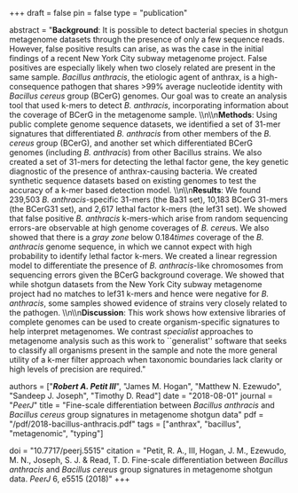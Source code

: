 +++
draft = false
pin = false
type = "publication"

abstract = "**Background**: It is possible to detect bacterial species in shotgun metagenome datasets through the presence of only a few sequence reads. However, false positive results can arise, as was the case in the initial findings of a recent New York City subway metagenome project. False positives are especially likely when two closely related are present in the same sample. *Bacillus anthracis*, the etiologic agent of anthrax, is a high-consequence pathogen that shares >99% average nucleotide identity with *Bacillus cereus* group (BCerG) genomes. Our goal was to create an analysis tool that used k-mers to detect *B. anthracis*, incorporating information about the coverage of BCerG in the metagenome sample. \\\n\\\n**Methods**: Using public complete genome sequence datasets, we identified a set of 31-mer signatures that differentiated *B. anthracis* from other members of the *B. cereus* group (BCerG), and another set which differentiated BCerG genomes (including *B. anthracis*) from other Bacillus strains. We also created a set of 31-mers for detecting the lethal factor gene, the key genetic diagnostic of the presence of anthrax-causing bacteria. We created synthetic sequence datasets based on existing genomes to test the accuracy of a k-mer based detection model. \\\n\\\n**Results**: We found 239,503 *B. anthracis*-specific 31-mers (the Ba31 set), 10,183 BCerG 31-mers (the BCerG31 set), and 2,617 lethal factor k-mers (the lef31 set). We showed that false positive *B. anthracis* k-mers-which arise from random sequencing errors-are observable at high genome coverages of *B. cereu*s. We also showed that there is a *gray zone* below 0.184$times$ coverage of the *B. anthracis* genome sequence, in which we cannot expect with high probability to identify lethal factor k-mers. We created a linear regression model to differentiate the presence of *B. anthracis*-like chromosomes from sequencing errors given the BCerG background coverage. We showed that while shotgun datasets from the New York City subway metagenome project had no matches to lef31 k-mers and hence were negative for *B. anthracis*, some samples showed evidence of strains very closely related to the pathogen. \\\n\\\n**Discussion**: This work shows how extensive libraries of complete genomes can be used to create organism-specific signatures to help interpret metagenomes. We contrast *specialist* approaches to metagenome analysis such as this work to ``generalist'' software that seeks to classify all organisms present in the sample and note the more general utility of a k-mer filter approach when taxonomic boundaries lack clarity or high levels of precision are required."

authors = ["***Robert A. Petit III***", "James M. Hogan", "Matthew N. Ezewudo", "Sandeep J. Joseph", "Timothy D. Read"]
date = "2018-08-01"
journal = "*PeerJ*"
title = "Fine-scale differentiation between *Bacillus anthracis* and *Bacillus cereus* group signatures in metagenome shotgun data"
pdf = "/pdf/2018-bacillus-anthracis.pdf"
tags = ["anthrax", "bacillus", "metagenomic", "typing"]

doi = "10.7717/peerj.5515"
citation = "Petit, R. A., III, Hogan, J. M., Ezewudo, M. N., Joseph, S. J. & Read, T. D. Fine-scale differentiation between *Bacillus anthracis* and *Bacillus cereus* group signatures in metagenome shotgun data. *PeerJ* 6, e5515 (2018)"
+++
